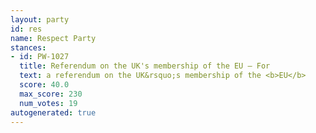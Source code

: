 ```yaml
---
layout: party
id: res
name: Respect Party
stances:
- id: PW-1027
  title: Referendum on the UK's membership of the EU — For
  text: a referendum on the UK&rsquo;s membership of the <b>EU</b>
  score: 40.0
  max_score: 230
  num_votes: 19
autogenerated: true
---
```

